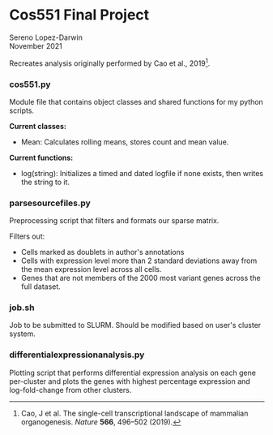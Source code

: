 # Cos551 Final Project

Sereno Lopez-Darwin \
November 2021

Recreates analysis originally performed by Cao et al., 2019[^1].

### cos551.py

Module file that contains object classes and shared functions for my 
python scripts. 

**Current classes:** 
- Mean: Calculates rolling means, stores count and mean value.

**Current functions:**
- log(string): Initializes a timed and dated logfile if none exists, 
then writes the string to it.

### parsesourcefiles.py

Preprocessing script that filters and formats our sparse matrix. 

Filters out:

- Cells marked as doublets in author's annotations
- Cells with expression level more than 2 standard deviations 
away from the mean expression level across all cells.
- Genes that are not members of the 2000 most variant genes across 
the full dataset.

### job.sh

Job to be submitted to SLURM. Should be modified based on 
user's cluster system.

### differentialexpressionanalysis.py

Plotting script that performs differential expression analysis on 
each gene per-cluster and plots the genes with highest percentage
expression and log-fold-change from other clusters.

[^1]: Cao, J et al. The single-cell transcriptional landscape of 
mammalian organogenesis. *Nature* **566**, 496–502 (2019).